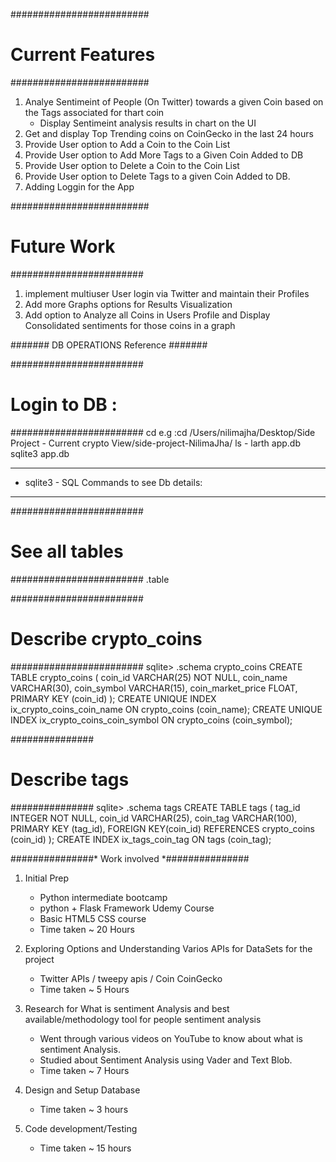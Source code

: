 #########################
#  Current Features
#########################
1. Analye Sentimeint of People (On Twitter) towards a given Coin based on the Tags associated for thart coin
	- Display Sentimeint analysis results in chart on the UI
2. Get and display Top Trending coins on CoinGecko in the last 24 hours 
3. Provide User option to Add a Coin to the Coin List
4. Provide User option to Add More Tags to a Given Coin Added to DB
5. Provide User option to Delete a Coin to the Coin List
6. Provide User option to Delete  Tags to a given Coin Added to DB.
7. Adding Loggin for the App

#########################
# Future Work 
########################
1. implement multiuser User login via Twitter and maintain their Profiles
2. Add more Graphs options for Results Visualization
3. Add option to Analyze all Coins in Users Profile and Display Consolidated sentiments for those coins in a graph


####### DB OPERATIONS Reference #######

########################
# Login to DB : 
########################
cd <Path of the Repository folder>
e.g :cd /Users/nilimajha/Desktop/Side Project - Current crypto View/side-project-NilimaJha/
ls - larth app.db
sqlite3 app.db

************************************************
* sqlite3 - SQL Commands to see Db details:
************************************************

########################
# See all tables 
########################
.table

########################
# Describe crypto_coins
########################
sqlite> .schema crypto_coins
CREATE TABLE crypto_coins (
	coin_id VARCHAR(25) NOT NULL, 
	coin_name VARCHAR(30), 
	coin_symbol VARCHAR(15), 
	coin_market_price FLOAT, 
	PRIMARY KEY (coin_id)
);
CREATE UNIQUE INDEX ix_crypto_coins_coin_name ON crypto_coins (coin_name);
CREATE UNIQUE INDEX ix_crypto_coins_coin_symbol ON crypto_coins (coin_symbol);

###############
# Describe tags
###############
sqlite> .schema tags
CREATE TABLE tags (
	tag_id INTEGER NOT NULL, 
	coin_id VARCHAR(25), 
	coin_tag VARCHAR(100), 
	PRIMARY KEY (tag_id), 
	FOREIGN KEY(coin_id) REFERENCES crypto_coins (coin_id)
);
CREATE INDEX ix_tags_coin_tag ON tags (coin_tag);

###############* Work involved *###############
1. Initial Prep 
	- Python intermediate bootcamp
	- python + Flask Framework Udemy Course
	- Basic HTML5 CSS course
	- Time taken ~ 20 Hours

2. Exploring Options and Understanding Varios APIs for DataSets for the project
	- Twitter APIs / tweepy apis / Coin CoinGecko
	- Time taken ~ 5 Hours

3. Research for What is sentiment Analysis and  best available/methodology tool for people sentiment analysis 
    - Went through various videos on YouTube to know about what is sentiment Analysis.
    - Studied about Sentiment Analysis using Vader and Text Blob. 
    - Time taken ~ 7 Hours	

4. Design and Setup Database 
	- Time taken ~ 3 hours

5. Code development/Testing
	- Time taken ~ 15 hours



